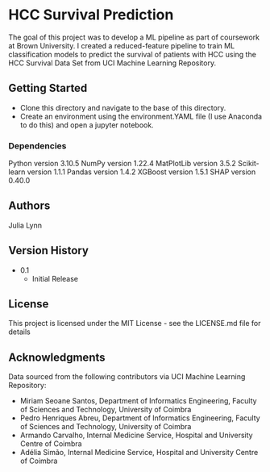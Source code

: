 # HCC Survival Prediction

The goal of this project was to develop a ML pipeline as part of coursework at Brown University. I created a reduced-feature pipeline to train ML classification models to predict the survival of patients with HCC using the HCC Survival Data Set from UCI Machine Learning Repository.

## Getting Started

* Clone this directory and navigate to the base of this directory. 
* Create an environment using the environment.YAML file (I use Anaconda to do this) and open a jupyter notebook.

### Dependencies

Python version 3.10.5
NumPy version 1.22.4
MatPlotLib version 3.5.2
Scikit-learn version 1.1.1
Pandas version 1.4.2
XGBoost version 1.5.1
SHAP version 0.40.0


## Authors

Julia Lynn

## Version History

* 0.1
    * Initial Release

## License

This project is licensed under the MIT License - see the LICENSE.md file for details

## Acknowledgments

Data sourced from the following contributors via UCI Machine Learning Repository:
  * Miriam Seoane Santos, Department of Informatics Engineering, Faculty of Sciences and Technology, University of Coimbra
  * Pedro Henriques Abreu, Department of Informatics Engineering, Faculty of Sciences and Technology, University of Coimbra
  * Armando Carvalho, Internal Medicine Service, Hospital and University Centre of Coimbra
  * Adélia Simão, Internal Medicine Service, Hospital and University Centre of Coimbra

